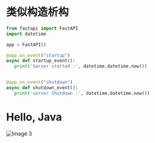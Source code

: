 # 类似构造析构
```python
from fastapi import FastAPI
import datetime

app = FastAPI()

@app.on_event("startup")
async def startup_event():
   print('Server started :', datetime.datetime.now())


@app.on_event("shutdown")
async def shutdown_event():
   print('server Shutdown :', datetime.datetime.now())
```

<div>
<h1> Hello, Java </h1>
<img src="https://docs.anyscale.com/site-assets/logo.png" alt="Image 3">
</div>
